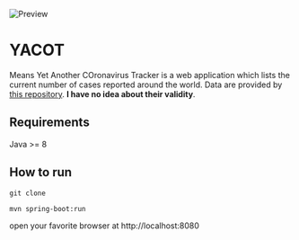 ![Preview](https://i.ibb.co/HKsdYqp/yacot.png "Preview")

# YACOT
Means Yet Another COronavirus Tracker is a web application which lists the current number of cases reported around
the world.
Data are provided by [this repository](https://github.com/CSSEGISandData/COVID-19). **I have no idea about their
validity**.

## Requirements
Java >= 8

## How to run
`git clone`

`mvn spring-boot:run`

open your favorite browser at http://localhost:8080
